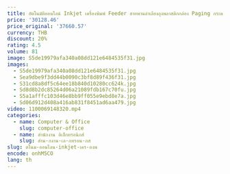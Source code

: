 ```yaml
---
title: อัตโนมัติออนไลน์ Inkjet เครื่องพิมพ์ Feeder สายพานลำเลียงถุงพลาสติกกล่อง Paging กระดาษป้าย Pagination เครื่องสำหรับเครื่องพิมพ์
price: '30128.46'
price_original: '37660.57'
currency: THB
discount: 20%
rating: 4.5
volume: 81
image: S5de19979afa340a08dd121e6484535f31.jpg
images:
  - S5de19979afa340a08dd121e6484535f31.jpg
  - Sea9dbe9f3dd44b0090c3bf8d89f436f31.jpg
  - S31cd8a8df5c64ee18b840d10280cc624k.jpg
  - Sd8d8b2dc85264d06a21089fdb167c70fu.jpg
  - S5a1afffc103d46e8bb9ff055e9ebd8e7a.jpg
  - Sd06d912d408a416ab831f8451ad6aa479.jpg
video: 1100069148320.mp4
categories:
  - name: Computer & Office
    slug: computer-office
  - name: สำนักงาน อิเล็กทรอนิกส์
    slug: สำน-กงาน-เล-กทรอน-กส
slug: ตโนม-ออนไลน-inkjet-เคร-องพ
encode: onhM5CO
lang: th
---
```

  